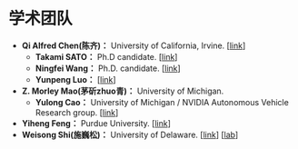 # 学术团队

- **Qi Alfred Chen(陈齐)：** University of California, Irvine. [[link](https://www.ics.uci.edu/~alfchen/)]
  - **Takami SATO：** Ph.D candidate. [[link](https://tkm2261.github.io/)]
  - **Ningfei Wang：** Ph.D. candidate. [[link](http://me.ningfei.org/)]
  - **Yunpeng Luo：** [[link](https://scholar.google.com/citations?user=qfFd4igAAAAJ&hl=zh-CN)]
- **Z. Morley Mao(茅斫zhuo青)：** University of Michigan.
  - **Yulong Cao：** University of Michigan / NVIDIA Autonomous Vehicle Research group. [[link](https://scholar.google.com/citations?user=uclqBzgAAAAJ&hl=zh-CN)]
- **Yiheng Feng：** Purdue University. [[link](https://scholar.google.com/citations?hl=zh-CN&user=Ykk41g4AAAAJ&view_op=list_works&sortby=pubdate)]
- **Weisong Shi(施巍松)：** University of Delaware. [[link](https://scholar.google.com/citations?user=4rPcoCEAAAAJ&hl=en&oi=ao)] [[lab](https://www.thecarlab.org/team)]